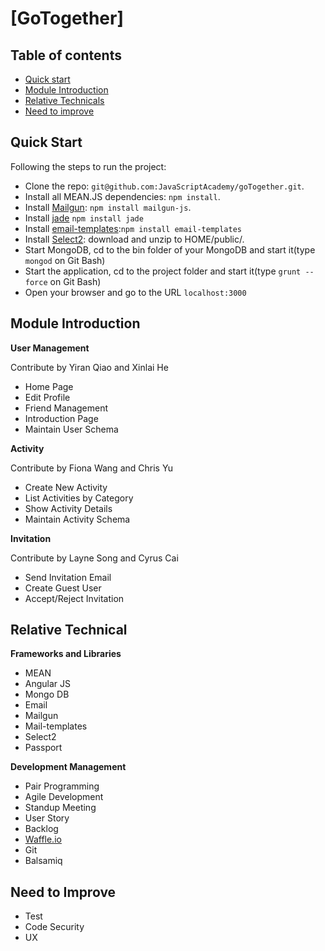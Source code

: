 # [GoTogether]

## Table of contents

* [Quick start](#quick-start)
* [Module Introduction](#module-introduction)
* [Relative Technicals](#relative-technicals)
* [Need to improve](#need-to-improve)

## Quick Start

Following the steps to run the project:

* Clone the repo: `git@github.com:JavaScriptAcademy/goTogether.git`.
* Install all MEAN.JS dependencies: `npm install`.
* Install [Mailgun](http://www.mailgun.com/): `npm install mailgun-js`.
* Install [jade](https://www.npmjs.com/package/jade) `npm install jade`
* Install [email-templates](http://foundation.zurb.com/emails/email-templates.html):`npm install email-templates`
* Install [Select2](https://select2.github.io): download and unzip to HOME/public/.
* Start MongoDB, cd to the bin folder of your MongoDB and start it(type `mongod` on Git Bash)
* Start the application, cd to the project folder and start it(type `grunt --force` on Git Bash)
* Open your browser and go to the URL `localhost:3000`

## Module Introduction

**User Management**

Contribute by Yiran Qiao and Xinlai He
* Home Page
* Edit Profile
* Friend Management
* Introduction Page
* Maintain User Schema

**Activity**

Contribute by Fiona Wang and Chris Yu
* Create New Activity
* List Activities by Category
* Show Activity Details
* Maintain Activity Schema

**Invitation**

Contribute by Layne Song and Cyrus Cai
* Send Invitation Email
* Create Guest User
* Accept/Reject Invitation


## Relative Technical

**Frameworks and Libraries**
- MEAN
 - Angular JS
 - Mongo DB
- Email
 - Mailgun
 - Mail-templates
- Select2
- Passport

**Development Management**
- Pair Programming
- Agile Development
 - Standup Meeting
 - User Story
 - Backlog
- [Waffle.io](https://waffle.io/JavaScriptAcademy/goTogether)
- Git
- Balsamiq


## Need to Improve
- Test
- Code Security
- UX

